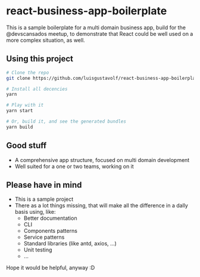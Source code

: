 # react-business-app-boilerplate

This is a sample boilerplate for a multi domain business app, build for the @devscansados meetup, to demonstrate that React could be well used on a more complex situation, as well.

## Using this project

```bash
# Clone the repo
git clone https://github.com/luisgustavolf/react-business-app-boilerplate.git

# Install all decencies 
yarn 

# Play with it
yarn start

# Or, build it, and see the generated bundles
yarn build
```

## Good stuff

* A comprehensive app structure, focused on multi domain development
* Well suited for a one or two teams, working on it

## Please have in mind

* This is a sample project 
* There as a lot things missing, that will make all the difference in a dally basis using, like:
    * Better documentation 
    * CLI
    * Components patterns 
    * Service patterns 
    * Standard libraries (like antd, axios, ...)
    * Unit testing
    * ...


Hope it would be helpful, anyway :D